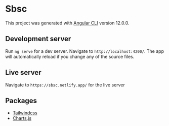 # Sbsc

This project was generated with [Angular CLI](https://github.com/angular/angular-cli) version 12.0.0.

## Development server

Run `ng serve` for a dev server. Navigate to `http://localhost:4200/`. The app will automatically reload if you change any of the source files.

## Live server

Navigate to `https://sbsc.netlify.app/` for the live server

## Packages
- [Tailwindcss](https://tailwindcss.com/)
- [Charts.js](https://www.chartjs.org/docs/latest/)



